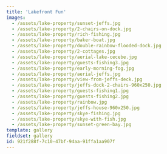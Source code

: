 ```yaml
---
title: 'Lakefront Fun'
images:
  - /assets/lake-property/sunset-jeffs.jpg
  - /assets/lake-property/2-chairs-on-dock.jpg
  - /assets/lake-property/rich-fishing.jpg
  - /assets/lake-property/baker-boat.jpg
  - /assets/lake-property/double-rainbow-flooded-dock.jpg
  - /assets/lake-property/2-cottages.jpg
  - /assets/lake-property/aerial-lake-cecebe.jpg
  - /assets/lake-property/guests-fishing3.jpg
  - /assets/lake-property/early-morning-fog.jpg
  - /assets/lake-property/aerial-jeffs.jpg
  - /assets/lake-property/view-from-jeffs-deck.jpg
  - /assets/lake-property/jeffs-dock-2-chairs-960x250.jpg
  - /assets/lake-property/guests-fishing1.jpg
  - /assets/lake-property/guests-fishing2.jpg
  - /assets/lake-property/rainbow.jpg
  - /assets/lake-property/jeffs-house-960x250.jpg
  - /assets/lake-property/skye-fishing.jpg
  - /assets/lake-property/skye-with-fish.jpg
  - /assets/lake-property/sunset-green-bay.jpg
template: gallery
fieldset: gallery
id: 921f288f-7c10-47bf-94aa-91ffa1aa907f
---
```

